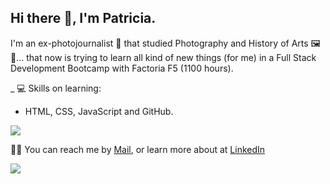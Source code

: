 ## Hi there 👋, I'm Patricia.

I'm an ex-photojournalist 📸 that studied Photography and History of Arts 🖼️🎨... that now is trying to learn all kind of new things (for me) in a Full Stack Development Bootcamp with Factoria F5 (1100 hours).

_ 💻 Skills on learning: 
 * HTML, CSS, JavaScript and GitHub.
   
![](https://i.gifer.com/Ce2.gif) 

👩‍💻 You can reach me by [Mail](bregon@gmail.com), or learn more about at [LinkedIn](www.linkedin.com/in/patricia-fernández-bregón-a1565026) 



![](http://github-profile-summary-cards.vercel.app/api/cards/profile-details?username=PFBregon&theme=default)





